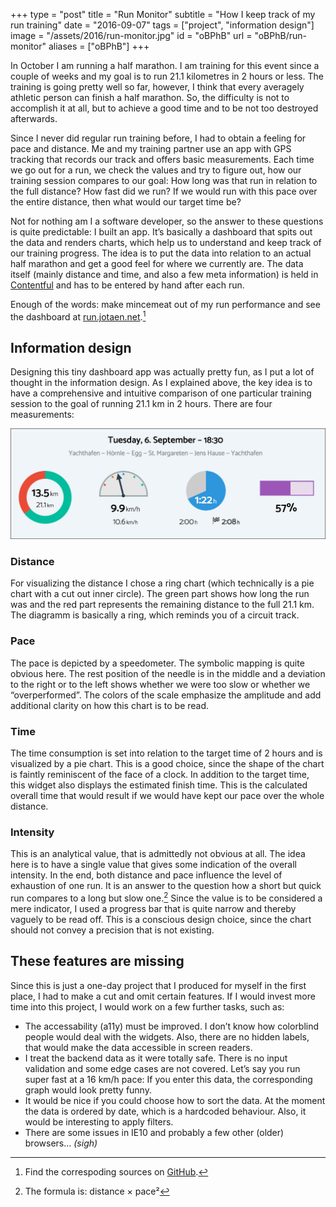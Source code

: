 +++
type = "post"
title = "Run Monitor"
subtitle = "How I keep track of my run training"
date = "2016-09-07"
tags = ["project", "information design"]
image = "/assets/2016/run-monitor.jpg"
id = "oBPhB"
url = "oBPhB/run-monitor"
aliases = ["oBPhB"]
+++

In October I am running a half marathon. I am training for this event since a couple of weeks and my goal is to run 21.1 kilometres in 2 hours or less. The training is going pretty well so far, however, I think that every averagely athletic person can finish a half marathon. So, the difficulty is not to accomplish it at all, but to achieve a good time and to be not too destroyed afterwards.

Since I never did regular run training before, I had to obtain a feeling for pace and distance. Me and my training partner use an app with GPS tracking that records our track and offers basic measurements. Each time we go out for a run, we check the values and try to figure out, how our training session compares to our goal: How long was that run in relation to the full distance? How fast did we run? If we would run with this pace over the entire distance, then what would our target time be?

Not for nothing am I a software developer, so the answer to these questions is quite predictable: I built an app. It’s basically a dashboard that spits out the data and renders charts, which help us to understand and keep track of our training progress. The idea is to put the data into relation to an actual half marathon and get a good feel for where we currently are. The data itself (mainly distance and time, and also a few meta information) is held in [Contentful](https://www.contentful.com/) and has to be entered by hand after each run.

Enough of the words: make mincemeat out of my run performance and see the dashboard at [run.jotaen.net](http://run.jotaen.net).[^1]

## Information design

Designing this tiny dashboard app was actually pretty fun, as I put a lot of thought in the information design. As I explained above, the key idea is to have a comprehensive and intuitive comparison of one particular training session to the goal of running 21.1 km in 2 hours. There are four measurements:

![Distance](/assets/2016/run-monitor-graphs.jpg)

### Distance

For visualizing the distance I chose a ring chart (which technically is a pie chart with a cut out inner circle). The green part shows how long the run was and the red part represents the remaining distance to the full 21.1 km. The diagramm is basically a ring, which reminds you of a circuit track.

### Pace

The pace is depicted by a speedometer. The symbolic mapping is quite obvious here. The rest position of the needle is in the middle and a deviation to the right or to the left shows whether we were too slow or whether we “overperformed”. The colors of the scale emphasize the amplitude and add additional clarity on how this chart is to be read.

### Time

The time consumption is set into relation to the target time of 2 hours and is visualized by a pie chart. This is a good choice, since the shape of the chart is faintly reminiscent of the face of a clock. In addition to the target time, this widget also displays the estimated finish time. This is the calculated overall time that would result if we would have kept our pace over the whole distance.

### Intensity

This is an analytical value, that is admittedly not obvious at all. The idea here is to have a single value that gives some indication of the overall intensity. In the end, both distance and pace influence the level of exhaustion of one run. It is an answer to the question how a short but quick run compares to a long but slow one.[^2] Since the value is to be considered a mere indicator, I used a progress bar that is quite narrow and thereby vaguely to be read off. This is a conscious design choice, since the chart should not convey a precision that is not existing.

## These features are missing

Since this is just a one-day project that I produced for myself in the first place, I had to make a cut and omit certain features. If I would invest more time into this project, I would work on a few further tasks, such as:

- The accessability (a11y) must be improved. I don’t know how colorblind people would deal with the widgets. Also, there are no hidden labels, that would make the data accessible in screen readers.
- I treat the backend data as it were totally safe. There is no input validation and some edge cases are not covered. Let’s say you run super fast at a 16 km/h pace: If you enter this data, the corresponding graph would look pretty funny.
- It would be nice if you could choose how to sort the data. At the moment the data is ordered by date, which is a hardcoded behaviour. Also, it would be interesting to apply filters.
- There are some issues in IE10 and probably a few other (older) browsers… *(sigh)*


[^1]: Find the correspoding sources on [GitHub](https://github.com/jotaen/run-monitor).

[^2]: The formula is: distance × pace²
